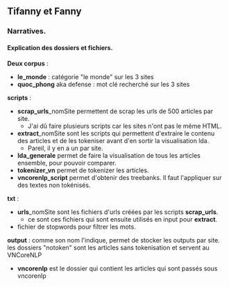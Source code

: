 ## Tifanny et Fanny
### Narratives.

#### Explication des dossiers et fichiers.

**Deux corpus** :
- **le_monde** : catégorie "le monde" sur les 3 sites
- **quoc_phong** aka defense : mot clé recherché sur les 3 sites

**scripts** :
- **scrap_urls**_nomSite permettent de scrap les urls de 500 articles par site.
  - J'ai dû faire plusieurs scripts car les sites n'ont pas le même HTML.
- **extract**_nomSite sont les scripts qui permettent d'extraire le contenu des articles et de les tokeniser avant d'en sortir la visualisation lda.
  - Pareil, il y en a un par site.
- **lda_generale** permet de faire la visualisation de tous les articles ensemble, pour pouvoir comparer.
- **tokenizer_vn** permet de tokenizer les articles.
- **vncorenlp_script** permet d'obtenir des treebanks. Il faut l'appliquer sur des textes non tokénisés.

**txt** :
- **urls**_nomSite sont les fichiers d'urls créées par les scripts **scrap_urls**.
  - ce sont ces fichiers qui sont ensuite utilisés en input pour **extract**.
- fichier de stopwords pour filtrer les mots.

**output** :
comme son nom l'indique, permet de stocker les outputs par site. les dossiers "notoken" sont les articles sans tokenisation et servent au VNCoreNLP
- **vncorenlp** est le dossier qui contient les articles qui sont passés sous vncorenlp


